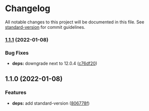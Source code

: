 # Changelog

All notable changes to this project will be documented in this file. See [standard-version](https://github.com/conventional-changelog/standard-version) for commit guidelines.

### [1.1.1](https://github.com/putramaghfirah/next-with-tailwind/compare/v1.1.0...v1.1.1) (2022-01-08)


### Bug Fixes

* **deps:** downgrade next to 12.0.4 ([c76df20](https://github.com/putramaghfirah/next-with-tailwind/commit/c76df200c53728ccb456531b2a30eea7f9a26985))

## 1.1.0 (2022-01-08)

### Features

- **deps:** add standard-version ([806778f](https://github.com/putramaghfirah/next-with-tailwind/commit/806778f2d118e536d7167668b8a5991585c46b76))
